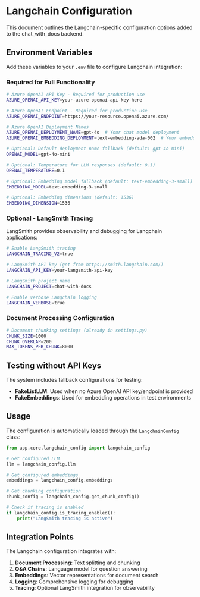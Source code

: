 # Langchain Configuration

This document outlines the Langchain-specific configuration options added to the chat_with_docs backend.

## Environment Variables

Add these variables to your `.env` file to configure Langchain integration:

### Required for Full Functionality

```bash
# Azure OpenAI API Key - Required for production use
AZURE_OPENAI_API_KEY=your-azure-openai-api-key-here

# Azure OpenAI Endpoint - Required for production use
AZURE_OPENAI_ENDPOINT=https://your-resource.openai.azure.com/

# Azure OpenAI Deployment Names
AZURE_OPENAI_DEPLOYMENT_NAME=gpt-4o  # Your chat model deployment
AZURE_OPENAI_EMBEDDING_DEPLOYMENT=text-embedding-ada-002  # Your embedding deployment

# Optional: Default deployment name fallback (default: gpt-4o-mini)
OPENAI_MODEL=gpt-4o-mini

# Optional: Temperature for LLM responses (default: 0.1)
OPENAI_TEMPERATURE=0.1

# Optional: Embedding model fallback (default: text-embedding-3-small)
EMBEDDING_MODEL=text-embedding-3-small

# Optional: Embedding dimensions (default: 1536)
EMBEDDING_DIMENSION=1536
```

### Optional - LangSmith Tracing

LangSmith provides observability and debugging for Langchain applications:

```bash
# Enable LangSmith tracing
LANGCHAIN_TRACING_V2=true

# LangSmith API key (get from https://smith.langchain.com/)
LANGCHAIN_API_KEY=your-langsmith-api-key

# LangSmith project name
LANGCHAIN_PROJECT=chat-with-docs

# Enable verbose Langchain logging
LANGCHAIN_VERBOSE=true
```

### Document Processing Configuration

```bash
# Document chunking settings (already in settings.py)
CHUNK_SIZE=1000
CHUNK_OVERLAP=200
MAX_TOKENS_PER_CHUNK=8000
```

## Testing without API Keys

The system includes fallback configurations for testing:

- **FakeListLLM**: Used when no Azure OpenAI API key/endpoint is provided
- **FakeEmbeddings**: Used for embedding operations in test environments

## Usage

The configuration is automatically loaded through the `LangchainConfig` class:

```python
from app.core.langchain_config import langchain_config

# Get configured LLM
llm = langchain_config.llm

# Get configured embeddings
embeddings = langchain_config.embeddings

# Get chunking configuration
chunk_config = langchain_config.get_chunk_config()

# Check if tracing is enabled
if langchain_config.is_tracing_enabled():
    print("LangSmith tracing is active")
```

## Integration Points

The Langchain configuration integrates with:

1. **Document Processing**: Text splitting and chunking
2. **Q&A Chains**: Language model for question answering
3. **Embeddings**: Vector representations for document search
4. **Logging**: Comprehensive logging for debugging
5. **Tracing**: Optional LangSmith integration for observability
